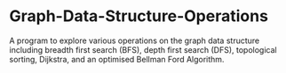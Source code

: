 # Graph-Data-Structure-Operations
A program to explore various operations on the graph data structure including breadth first search (BFS), depth first search (DFS), topological sorting, Dijkstra, and an optimised Bellman Ford Algorithm. 
